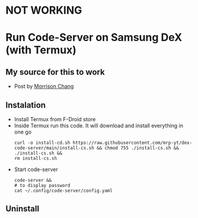 # NOT WORKING

# Run Code-Server on Samsung DeX (with Termux)

## My source for this to work
* Post by [Morrison Chang](https://dev.to/codeledger/how-to-get-visual-studio-code-to-run-in-termux-on-android-405j)

## Instalation
* Install Termux from F-Droid store
* Inside Termux run this code. It will download and install everything in one go
  ```
  curl -o install-cd.sh https://raw.githubusercontent.com/mrp-yt/dex-code-server/main/install-cs.sh && chmod 755 ./install-cs.sh && ./install-cs.sh &&
  rm install-cs.sh
  ```
* Start code-server 
  ```
  code-server &&
  # to display password
  cat ~/.config/code-server/config.yaml
  ```
## Uninstall
  
